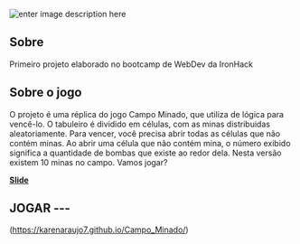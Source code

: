 ![enter image description here](https://github.com/karenaraujo7/Campo_Minado/blob/master/imagens/título.png?raw=true)

## Sobre

Primeiro projeto elaborado no bootcamp de WebDev da IronHack

## Sobre o jogo

O projeto é uma réplica do jogo Campo Minado, que utiliza de lógica para vencê-lo. O tabuleiro é dividido em células, com as minas distribuidas aleatoriamente. Para vencer, você precisa abrir todas as células que não contém minas. Ao abrir uma célula que não contém mina, o número exibido significa a quantidade de bombas que existe ao redor dela. Nesta versão existem 10 minas no campo.
Vamos jogar?

**[Slide](https://docs.google.com/presentation/d/1nWqq528vGGsAKuYucv57sKlGUWtqLDOoT2tJwTcZQas/edit#slide=id.g1f5a554dbf_0_308)**

## JOGAR ---

(https://karenaraujo7.github.io/Campo_Minado/)
